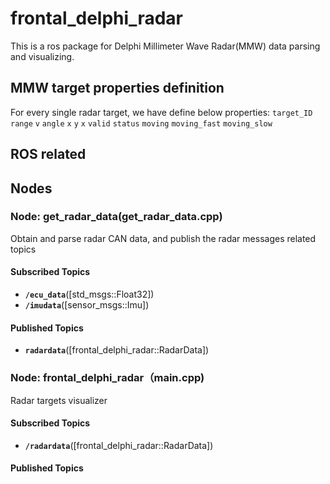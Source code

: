 # frontal_delphi_radar
This is a ros package for Delphi Millimeter Wave Radar(MMW) data parsing and visualizing.
## MMW target properties definition
For every single radar target, we have define below properties:
`target_ID`
`range`
`v`
`angle`
`x`
`y`
`x`
`valid`
`status`
`moving`
`moving_fast`
`moving_slow`

## ROS related
## Nodes
### Node: get_radar_data(get_radar_data.cpp)
Obtain and parse radar CAN data, and publish the radar messages related topics
#### Subscribed Topics
- **`/ecu_data`**([std_msgs::Float32])
- **`/imudata`**([sensor_msgs::Imu])
#### Published Topics
- **`radardata`**([frontal_delphi_radar::RadarData])
### Node: frontal_delphi_radar（main.cpp)
Radar targets visualizer
#### Subscribed Topics
- **`/radardata`**([frontal_delphi_radar::RadarData])
#### Published Topics

